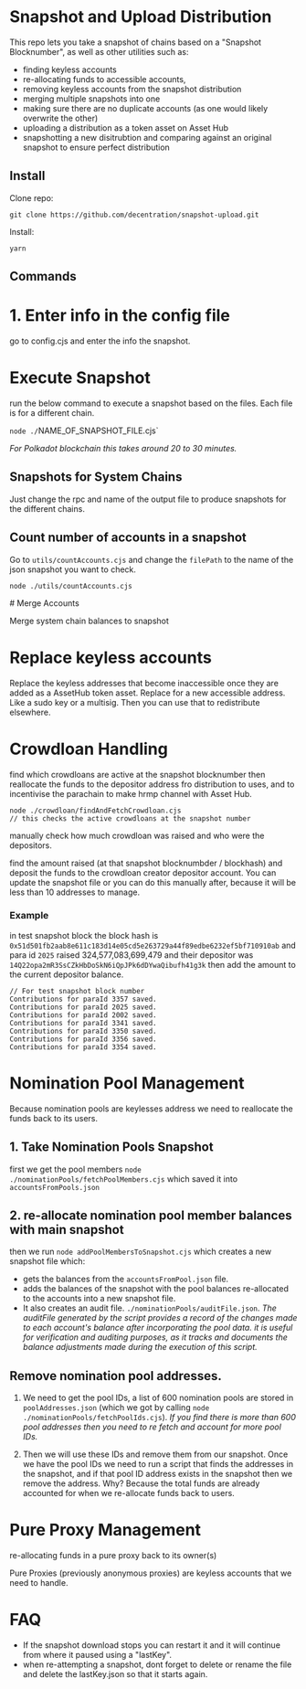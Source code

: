 # Snapshot and Upload Distribution

This repo lets you take a snapshot of chains based on a "Snapshot Blocknumber", as well as other utilities such as:

- finding keyless accounts 
- re-allocating funds to accessible accounts, 
- removing keyless accounts from the snapshot distribution 
- merging multiple snapshots into one
- making sure there are no duplicate accounts (as one would likely overwrite the other)
- uploading a distribution as a token asset on Asset Hub
- snapshotting a new disitrubtion and comparing against an original snapshot to ensure perfect distribution


## Install

Clone repo:

`git clone https://github.com/decentration/snapshot-upload.git`

Install:

`yarn`


## Commands

# 1. Enter info in the config file

go to config.cjs and enter the info the snapshot. 


# Execute Snapshot 

run the below command to execute a snapshot based on the files. Each file is for a different chain. 

`node ./`NAME_OF_SNAPSHOT_FILE.cjs`

_For Polkadot blockchain this takes around 20 to 30 minutes._

## Snapshots for System Chains

Just change the rpc and name of the output file to produce snapshots for the different chains. 

## Count number of accounts in a snapshot

Go to `utils/countAccounts.cjs` and change the `filePath` to the name of the json snapshot you want to check. 

`node ./utils/countAccounts.cjs`

# Merge Accounts

Merge system chain balances to snapshot


# Replace keyless accounts

Replace the keyless addresses that become inaccessible once they are added as a AssetHub token asset. 
Replace for a new accessible address. Like a sudo key or a multisig. Then you can use that to redistribute elsewhere. 


# Crowdloan Handling

find which crowdloans are active at the snapshot blocknumber then reallocate the funds to the depositor address fro distribution to uses, and to incentivise the parachain to make hrmp channel with Asset Hub. 

```
node ./crowdloan/findAndFetchCrowdloan.cjs
// this checks the active crowdloans at the snapshot number
```

manually check how much crowdloan was raised and who were the depositors. 

find the amount raised (at that snapshot blocknumbder / blockhash) and deposit the funds to the crowdloan creator depositor account. You can update the snapshot file or you can do this manually after, because it will be less than 10 addresses to manage. 

### Example
in test snapshot block the block hash is `0x51d501fb2aab8e611c183d14e05cd5e263729a44f89edbe6232ef5bf710910ab` and para id `2025` raised 324,577,083,699,479
and their depositor was `14Q22opa2mR3SsCZkHbDoSkN6iQpJPk6dDYwaQibufh41g3k` then add the amount to the current depositor balance. 

```
// For test snapshot block number
Contributions for paraId 3357 saved.
Contributions for paraId 2025 saved.
Contributions for paraId 2002 saved.
Contributions for paraId 3341 saved.
Contributions for paraId 3350 saved.
Contributions for paraId 3356 saved.
Contributions for paraId 3354 saved.
```

# Nomination Pool Management

Because nomination pools are keylesses address we need to reallocate the funds back to its users. 

## 1. Take Nomination Pools Snapshot

first we get the pool members `node ./nominationPools/fetchPoolMembers.cjs` which saved it into `accountsFromPools.json`


## 2. re-allocate nomination pool member balances with main snapshot
 then we run `node addPoolMembersToSnapshot.cjs` which creates a new snapshot file which:
 - gets the balances from the `accountsFromPool.json` file.
 - adds the balances of the snapshot with the pool balances re-allocated to the accounts into a new snapshot file. 
 - It also creates an audit file. `./nominationPools/auditFile.json`. 
 _The auditFile generated by the script provides a record of the changes made to each account's balance after incorporating the pool data. it is useful for verification and auditing purposes, as it tracks and documents the balance adjustments made during the execution of this script._


## Remove nomination pool addresses. 

1. We need to get the pool IDs, a list of 600 nomination pools are stored in `poolAddresses.json` (which we got by calling `node ./nominationPools/fetchPoolIds.cjs`). _If you find there is more than 600 pool addresses then you need to re fetch and account for more pool IDs._

2. Then we will use these IDs and remove them from our snapshot. 
Once we have the pool IDs we need to run a script that finds the addresses in the snapshot, and if that pool ID address exists in the snapshot then we remove the address. Why? Because the total funds are already accounted for when we re-allocate funds back to users. 


# Pure Proxy Management 

re-allocating funds in a pure proxy back to its owner(s)

Pure Proxies (previously anonymous proxies) are keyless accounts that we need to handle. 

# FAQ

- If the snapshot download stops you can restart it and it will continue from where it paused using a "lastKey".
- when re-attempting a snapshot, dont forget to delete or rename the file and delete the lastKey.json so that it starts again. 